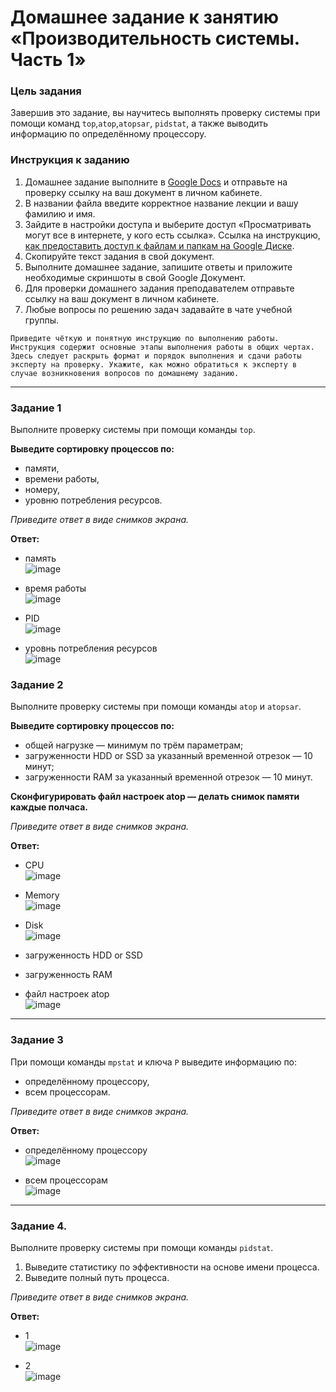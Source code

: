 # Домашнее задание к занятию «Производительность системы. Часть 1»


### Цель задания

Завершив это задание, вы научитесь выполнять проверку системы при помощи команд `top`,`atop`,`atopsar`, `pidstat`, а также выводить информацию по определённому процессору.

### Инструкция к заданию

1. Домашнее задание выполните в [Google Docs](https://docs.google.com/) и отправьте на проверку ссылку на ваш документ в личном кабинете.
2. В названии файла введите корректное название лекции и вашу фамилию и имя.
3. Зайдите в настройки доступа и выберите доступ «Просматривать могут все в интернете, у кого есть ссылка».
 Ссылка на инструкцию, [как предоставить доступ к файлам и папкам на Google Диске](https://support.google.com/docs/answer/2494822?hl=ru&co=GENIE.Platform%3DDesktop).
5. Скопируйте текст задания в свой документ.
6. Выполните домашнее задание, запишите ответы и приложите необходимые скриншоты в свой Google Документ.
7. Для проверки домашнего задания преподавателем отправьте ссылку на ваш документ в личном кабинете.
8. Любые вопросы по решению задач задавайте в чате учебной группы.

`Приведите чёткую и понятную инструкцию по выполнению работы. Инструкция содержит основные этапы выполнения работы в общих чертах. Здесь следует раскрыть формат и порядок выполнения и сдачи работы эксперту на проверку. Укажите, как можно обратиться к эксперту в случае возникновения вопросов по домашнему заданию.`


------

### Задание 1

Выполните проверку системы при помощи команды `top`.

**Выведите сортировку процессов по:**

- памяти,
- времени работы,
- номеру,
- уровню потребления ресурсов.

*Приведите ответ в виде снимков экрана.*

**Ответ:**  
- память  
![image](https://github.com/user-attachments/assets/c87830d6-dc97-4867-9b9d-875f84b8ad21)  

- время работы  
![image](https://github.com/user-attachments/assets/625b6db2-aa1f-4e4d-8d95-3c1eda55b905)  

- PID  
![image](https://github.com/user-attachments/assets/351cd481-81dc-456f-863d-45b0e751baaf)  

- уровнь потребления ресурсов  
![image](https://github.com/user-attachments/assets/af20b9bb-d9ba-4409-a3ad-7baa7701b1e0)  


### Задание 2

Выполните проверку системы при помощи команды `atop` и `atopsar`.

**Выведите сортировку процессов по:**

- общей нагрузке — минимум по трём параметрам;
- загруженности HDD or SSD за указанный временной отрезок — 10 минут;
- загруженности RAM за указанный временной отрезок — 10 минут.

**Сконфигурировать файл настроек atop — делать снимок памяти каждые полчаса.**

*Приведите ответ в виде снимков экрана.*

**Ответ:**  
- CPU  
![image](https://github.com/user-attachments/assets/4b495d08-f12a-4a7c-8a4d-69a60307feb8)  

- Memory  
![image](https://github.com/user-attachments/assets/2edd2398-8a39-41a5-b43b-739a4bdb6912)  

- Disk  
![image](https://github.com/user-attachments/assets/f66d3ee1-1f23-41ea-957d-15d08c84e9ea)  

- загруженность HDD or SSD  


- загруженность RAM  


- файл настроек atop  
![image](https://github.com/user-attachments/assets/7ff1e573-69fc-4b4d-8731-198d2b06406d)  

------

### Задание 3

При помощи команды `mpstat` и ключа `P` выведите информацию по:

- определённому процессору,
- всем процессорам.

*Приведите ответ в виде снимков экрана.*

**Ответ:**  
- определённому процессору  
![image](https://github.com/user-attachments/assets/b712a4df-a20e-4967-90f3-0ccbad0a2f7e)  


- всем процессорам  
![image](https://github.com/user-attachments/assets/4b645f64-4e73-41b0-8812-54064b3cea0b)  

------

### Задание 4.

Выполните проверку системы при помощи команды `pidstat`.

1. Выведите статистику по эффективности на основе имени процесса.
2. Выведите полный путь процесса.

*Приведите ответ в виде снимков экрана.*

**Ответ:**  
- 1  
![image](https://github.com/user-attachments/assets/15c9b58d-b0d3-4599-aef1-bdb67df69d2a)  

- 2  
![image](https://github.com/user-attachments/assets/8213b98f-f658-4168-b069-1e5deef286e4)  






